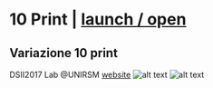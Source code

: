 # 10 Print | [launch / open](https://github.com/ccristiano22/dsii-2017-unirsm.github.io/blob/master/ccristiano22/10%20Print/Prova%2010%20Print/index.html)
## Variazione 10 print ##
DSII2017 Lab @UNIRSM [website](http://dsii-2017-unirsm.github.io)
![alt text]()
![alt text]()
